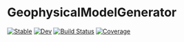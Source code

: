 # GeophysicalModelGenerator

[![Stable](https://img.shields.io/badge/docs-stable-blue.svg)](https://mthielma.github.io/GeophysicalModelGenerator.jl/stable)
[![Dev](https://img.shields.io/badge/docs-dev-blue.svg)](https://mthielma.github.io/GeophysicalModelGenerator.jl/dev)
[![Build Status](https://github.com/mthielma/GeophysicalModelGenerator.jl/workflows/CI/badge.svg)](https://github.com/mthielma/GeophysicalModelGenerator.jl/actions)
[![Coverage](https://codecov.io/gh/mthielma/GeophysicalModelGenerator.jl/branch/master/graph/badge.svg)](https://codecov.io/gh/mthielma/GeophysicalModelGenerator.jl)
